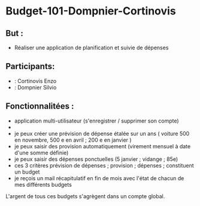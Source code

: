 # Budget-101-Dompnier-Cortinovis

## But :
* Réaliser une application de planification et suivie de dépenses

## Participants:
* : Cortinovis Enzo
* : Dompnier Silvio 

## Fonctionnalitées :

* application multi-utilisateur (s'enregistrer / supprimer son compte)
*
* je peux créer une prévision de dépense étalée sur un ans ( voiture 500 en novembre, 500 e en avril ;  200 e en janvier )
* je peux saisir des provision automatiquement (virement mensuel à date d'une somme définie)
* je peux saisir des dépenses ponctuelles (5 janvier ; vidange ; 85e)
* ces 3 critères prévision de dépenses ; provision ; dépenses ; constituent un budget
* je reçois un mail récapitulatif en fin de mois avec l'état de chacun de mes différents budgets

L'argent de tous ces budgets s'agrègent dans un compte global.



